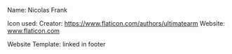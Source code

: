 Name: Nicolas Frank

Icon used: Creator: https://www.flaticon.com/authors/ultimatearm
           Website: www.flaticon.com

Website Template: linked in footer
